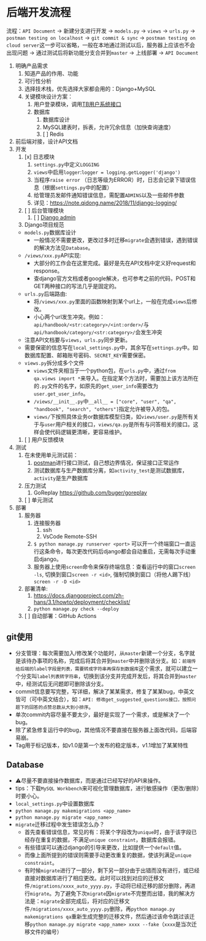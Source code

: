# 后端开发流程
流程：`API Document` -> 新建分支进行开发 -> `models.py` -> `views` -> `urls.py` -> `postman testing on localhost` -> `git commit & sync` -> `postman testing on cloud server`这一步可以省略，一般在本地通过测试以后，服务器上应该也不会出现问题 -> 通过测试后将新功能分支合并到`master` -> 上线部署 -> `API Document`

1. 明确产品需求
   1. 知道产品的作用、功能
   2. 可行性分析
   3. 选择技术栈，优先选择大家都会用的：Django+MySQL
   4. 关键模块设计方案：
      1. 用户登录模块，调用[TB用户系统接口](https://github.com/TeaBreak-Tech/UserSystem/blob/master/api.md)
      2. 数据库
         1. 数据库设计
         2. MySQL建表时，拆表，允许冗余信息（加快查询速度）
         3. [ ] Redis
2. 前后端对接，设计API文档
3. 开发
   1. [x] 日志模块
      1. `settings.py`中定义`LOGGING`
      2. `views`中启用`logger`:`logger = logging.getLogger('django')`
      3. 当程序`raise error` （日志等级为ERROR）时，日志会记录下错误信息（根据`settings.py`中的配置）
      4. 给管理员发邮件通知错误信息，需配置`ADMINS`以及一些邮件参数
      5. 详见：https://note.qidong.name/2018/11/django-logging/
   2. [ ] 后台管理模块
      1. [ ] [Django admin](https://docs.djangoproject.com/zh-hans/3.1/ref/contrib/admin/)
   3. Django项目规范
   - `models.py`数据库设计
     - 一般情况不需要更改，更改过多时迁移`migrate`会遇到错误，遇到错误的解决方法见`Database`。
   - `/views/xxx.py`API实现:
     - 大部分的工作会在这里完成。最好是先在API文档中定义好request和response。
     - 查django官方文档或者google解决，也可参考之前的代码，POST和GET两种接口的写法几乎是固定的。
   - `urls.py`后端路由:
     - 将`/views/xxx.py`里面的函数映射到某个url上，一般在完成`views`后修改。
     - 小心两个url发生冲突。例如：`api/handbook/<str:category>/<int:order>/`与`api/handbook/category/<str:category>/`会发生冲突
   - 注意API文档要与`views`，`urls.py`同步更新。
   - 需要保密的信息写在`local_settings.py`中，其余写在`settings.py`中。如数据库配置、邮箱账号密码、`SECRET_KEY`需要保密。
   - `views.py`拆分成多个文件
       - `views`文件夹相当于一个python包，在`urls.py`中，通过`from qa.views import *`来导入。在指定某个方法时，需要加上该方法所在的`.py`文件的名字，如原先的`get_user_info`需要改为`user.get_user_info`。
       - `/views/__init__.py`中`__all__ = ["core", "user", "qa", "handbook", "search", "others"]`指定允许被导入的包。
       - `views/`下按照具体业务or数据库模型归类，如`views/user.py`是所有关于与`user`用户相关的接口，`views/qa.py`是所有与问答相关的接口。这样会使代码逻辑更清晰，更容易维护。
    1. [ ] 用户反馈模块
4. 测试
   1. 在未使用单元测试前：
      1. [postman](https://www.postman.com/)进行接口测试，自己想边界情况，保证接口正常运作
      2. 测试数据库与生产数据库分离，如`activity_test`是测试数据库，`activity`是生产数据库
   2. 压力测试
      1. GoReplay https://github.com/buger/goreplay
   3. [ ] 单元测试
5. 部署
   1. 服务器
      1. 连接服务器
         1. ssh
         2. VsCode Remote-SSH
      2. `$ python manage.py runserver <port>` 可以开一个终端窗口一直运行这条命令，每次更改代码后django都会自动重启，无需每次手动重启django。
      3. 服务器上使用`screen`命令来保存终端信息：查看运行中的窗口`screen -ls`, 切换到窗口`screen -r <id>`, 强制切换到窗口（将他人踢下线）`screen -r -D <id>`
   2. 部署清单: 
      1. https://docs.djangoproject.com/zh-hans/3.1/howto/deployment/checklist/ 
      2. `python manage.py check --deploy`
   3. [ ] 自动部署：GitHub Actions



## git使用
- 分支管理：每次需要加入/修改某个功能时，从`master`新建一个分支，名字就是该待办事项的名称，完成后将其合并到`master`中并删除该分支。如：`前端传给后端的label字段是列表，需要转成字符串再保存到数据库`这个需求，就可以建立一个分支叫`label列表转字符串`，切换到该分支并完成开发后，将其合并到`master`中，经测试后无问题即可删除该分支。
- commit信息要写完整，写详细，解决了某某需求，修复了某某bug，中英文皆可（可中英文结合），如：`API: 修改get_suggested_questions接口，按照问题下的回答的点赞总数从大到小排序`。
- 单次commit内容尽量不要太少，最好是实现了一个需求，或是解决了一个bug。
- 除了紧急修复运行中的bug，其他情况不要直接在服务器上面改代码，后端容易崩。
- Tag用于标记版本，如v1.0是第一个发布的稳定版本，v1.1增加了某某特性

## Database
- ⚠尽量不要直接操作数据库，而是通过已经写好的API来操作。
- tips：下载`MySQL Workbench`来可视化管理数据库，进行敏感操作（更改/删除）时要小心。
- `local_settings.py`中设置数据库
- `python manage.py makemigrations <app_name>`
- `python manage.py migrate <app_name>`
- `migrate`迁移过程中发生错误怎么办？
  - 首先查看错误信息，常见的有：将某个字段改为`unique`时，由于该字段已经存在重复的数据，不满足`unique constraint`，数据库会报错。
  - 有些错误可以通过django的引导来更改，比如提供一个`default`值。
  - 而像上面所提到的错误则需要手动更改重复的数据，使该列满足`unique constraint`。
  - 有时候`migrate`进行了一部分，剩下另一部分由于出错而没有进行，或已经直接对数据库进行了相应更改。此时可以找到对应的迁移文件`/migrations/xxxx_auto_yyyy.py`，手动将已经迁移的部分删除，再进行`migrate`。为了避免下次`migrate`因`migrate`不完整而出错，我的解决方法是：`migrate`全部完成后，将对应的迁移文件`/migrations/xxxx_auto_yyyy.py`删除，再`python manage.py makemigrations qa`重新生成完整的迁移文件，然后通过该命令跳过该迁移`python manage.py migrate <app_name> xxxx --fake`（`xxxx`是当次迁移文件的编号）